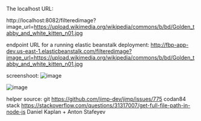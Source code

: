 The localhost URL: 

http://localhost:8082/filteredimage?image_url=https://upload.wikimedia.org/wikipedia/commons/b/bd/Golden_tabby_and_white_kitten_n01.jpg

endpoint URL for a running elastic beanstalk deployment:
http://fbp-app-dev.us-east-1.elasticbeanstalk.com/filteredimage?image_url=https://upload.wikimedia.org/wikipedia/commons/b/bd/Golden_tabby_and_white_kitten_n01.jpg


screenshoot:
![image](https://github.com/user-attachments/assets/cd62b7cb-4ae7-45b2-9cd2-8acc788e45e0)

![image](https://github.com/user-attachments/assets/44103edd-d5e1-4c4e-9e1a-c55bd6ebcca2)


helper source: 
git 
https://github.com/jimp-dev/jimp/issues/775 codan84
stack 
https://stackoverflow.com/questions/31317007/get-full-file-path-in-node-js
Daniel Kaplan + Anton Stafeyev



